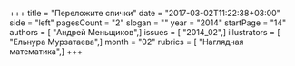 +++
title = "Переложите спички"
date = "2017-03-02T11:22:38+03:00"
side = "left"
pagesCount = "2"
slogan = ""
year = "2014"
startPage = "14"
authors = [ "Андрей Меньщиков",]
issues = [ "2014_02",]
illustrators = [ "Ельнура Мурзатаева",]
month = "02"
rubrics = [ "Наглядная математика",]
+++
